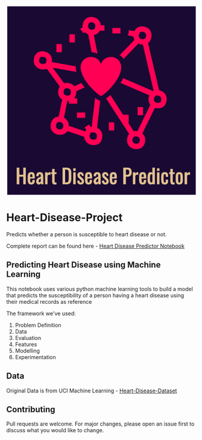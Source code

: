 

![Heart Disease Predictor](https://raw.githubusercontent.com/pavanskipo/Heart-Disease-Project/master/logo.png)

# Heart-Disease-Project

Predicts whether a person is susceptible to heart disease or not.

Complete report can be found here - [Heart Disease Predictor Notebook](https://github.com/pavanskipo/Heart-Disease-Project/blob/master/heart-disease-classification.ipynb)

## Predicting Heart Disease using Machine Learning

This notebook uses various python machine learning tools to build a model that predicts the susceptibility of a person
having a heart disease using their medical records as reference

The framework we've used:
1. Problem Definition
2. Data
3. Evaluation
4. Features
5. Modelling
6. Experimentation

## Data

Original Data is from UCI Machine Learning - [Heart-Disease-Dataset]('https://archive.ics.uci.edu/ml/datasets/Heart+Disease')

## Contributing
Pull requests are welcome. For major changes, please open an issue first to discuss what you would like to change.

